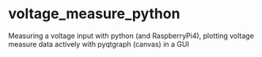 # voltage_measure_python
Measuring a voltage input with python (and RaspberryPi4), plotting voltage measure data actively with pyqtgraph (canvas) in a GUI
